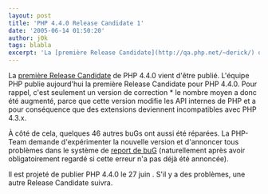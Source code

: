 ```yaml
---
layout: post
title: 'PHP 4.4.0 Release Candidate 1'
date: '2005-06-14 01:50:20'
author: j0k
tags: blabla
excerpt: 'La [première Release Candidate](http://qa.php.net/~derick/) de PHP 4.4.0 vient d''être publié.   )   L''équipe PHP publie aujourd''hui la première Release Candidate pour PHP 4.4.0. Pour rappel, c''est seulement un version de correction * le nombre moyen a donc été augmenté, parce que cette version modifie les API internes de PHP et a pour conséquence que des      ...'
---
```


La [première Release Candidate](http://qa.php.net/~derick/) de PHP 4.4.0 vient d'être publié.      L'équipe PHP publie aujourd'hui la première Release Candidate pour PHP 4.4.0. Pour rappel, c'est seulement un version de correction * le nombre moyen a donc été augmenté, parce que cette version modifie les API internes de PHP et a pour conséquence que des extensions deviennent incompatibles avec PHP 4.3.x.

À côté de cela, quelques 46 autres buGs ont aussi été réparées. La PHP-Team demande d'expérimenter la nouvelle version et d'annoncer tous problèmes dans le système de [report de buG](http://bugs.php.net/) (naturellement après avoir obligatoirement regardé si cette erreur n'a pas déjà été annoncée).

Il est projeté de publier PHP 4.4.0 le 27 juin . S'il y a des problèmes, une autre Release Candidate suivra.
